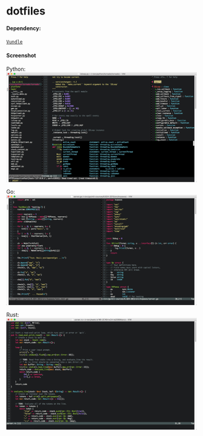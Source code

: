 # dotfiles

#### Dependency:
[`Vundle`](https://github.com/VundleVim/Vundle.vim)

#### Screenshot
Python:
![Python](https://github.com/ts25504/dotfiles/raw/master/screenshots/python-gvim.png)

Go:
![Go](https://github.com/ts25504/dotfiles/raw/master/screenshots/go-gvim.png)

Rust:
![Rust](https://github.com/ts25504/dotfiles/raw/master/screenshots/rust-gvim.png)
